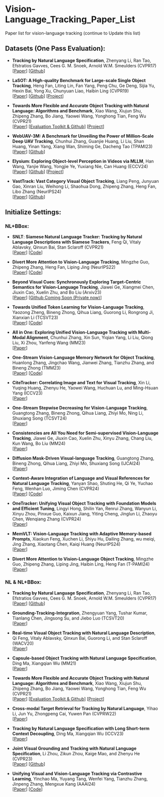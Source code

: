 # Vision-Language_Tracking_Paper_List
Paper list for vision-language tracking (continue to Update this list)

## Datasets (One Pass Evaluation):
* **Tracking by Natural Language Specification**, Zhenyang Li, Ran Tao, Efstratios Gavves, Cees G. M. Snoek, Arnold W.M. Smeulders (CVPR17)  
[[Paper](http://openaccess.thecvf.com/content_cvpr_2017/papers/Li_Tracking_by_Natural_CVPR_2017_paper.pdf)]
[[Github](https://github.com/QUVA-Lab/lang-tracker)] 

* **LaSOT: A High-quality Benchmark for Large-scale Single Object Tracking**, Heng Fan, Liting Lin, Fan Yang, Peng Chu, Ge Deng, Sijia Yu, Hexin Bai, Yong Xu, Chunyuan Liao, Haibin Ling (CVPR19)  
[[Paper](https://arxiv.org/abs/1809.07845)]
[[Github](https://github.com/HengLan/LaSOT_Evaluation_Toolkit)] 
[[Project](http://vision.cs.stonybrook.edu/~lasot/)]

* **Towards More Flexible and Accurate Object Tracking with Natural Language: Algorithms and Benchmark**, Xiao Wang, Xiujun Shu, Zhipeng Zhang, Bo Jiang, Yaowei Wang, Yonghong Tian, Feng Wu (CVPR21)  
[[Paper](https://arxiv.org/pdf/2103.16746.pdf)]
[[Evaluation Toolkit & Github](https://github.com/wangxiao5791509/TNL2K_evaluation_toolkit)]
[[Project](https://sites.google.com/view/langtrackbenchmark/)] 

* **WebUAV-3M: A Benchmark for Unveiling the Power of Million-Scale Deep UAV Tracking**, Chunhui Zhang, Guanjie Huang, Li Liu, Shan Huang, Yinan Yang, Xiang Wan, Shiming Ge, Dacheng Tao (TPAMI23)  
[[Paper](https://ieeexplore.ieee.org/document/10004511)]
[[Github](https://github.com/983632847/WebUAV-3M)] 


* **Elysium: Exploring Object-level Perception in Videos via MLLM**, Han Wang, Yanjie Wang, Yongjie Ye, Yuxiang Nie, Can Huang (ECCV24)  
[[Paper](https://arxiv.org/abs/2403.16558)]
[[Github](https://github.com/Hon-Wong/Elysium)] 
[[Project](https://hon-wong.github.io/Elysium/)]



* **VastTrack: Vast Category Visual Object Tracking**, Liang Peng, Junyuan Gao, Xinran Liu, Weihong Li, Shaohua Dong, Zhipeng Zhang, Heng Fan, Libo Zhang (NeurIPS24)  
[[Paper](https://arxiv.org/abs/2403.03493)]
[[Github](https://github.com/HengLan/VastTrack)] 



## Initialize Settings:

### NL+BBox:
* **SNLT**: **Siamese Natural Language Tracker: Tracking by Natural Language Descriptions with Siamese Trackers**, Feng Qi, Vitaly Ablavsky, Qinxun Bai, Stan Sclaroff (CVPR21)   
[[Paper](https://arxiv.org/pdf/1912.02048.pdf)] 
[[Code](https://github.com/fredfung007/snlt)]



* **Divert More Attention to Vision-Language Tracking**, Mingzhe Guo, Zhipeng Zhang, Heng Fan, Liping Jing (NeurIPS22)  
[[Paper](https://arxiv.org/abs/2207.01076)] 
[[Code](https://github.com/JudasDie/SOTS)]



* **Beyond Visual Cues: Synchronously Exploring Target-Centric Semantics for Vision-Language Tracking**, Jiawei Ge, Xiangmei Chen, Jiuxin Cao, Xuelin Zhu, and Bo Liu (Arxiv23)  
[[Paper](https://arxiv.org/abs/2311.17085)]
[[Github Coming Soon (Private now)](https://github.com/PeterBishop0/SATracker)]

* **Towards Unified Token Learning for Vision-Language Tracking**, Yaozong Zheng, Bineng Zhong, Qihua Liang, Guorong Li, Rongrong Ji, Xianxian Li (TCSVT23)  
[[Paper](https://ieeexplore.ieee.org/abstract/document/10208210)]
[[Code](https://github.com/Azong-HQU/MMTrack)]

* **All in One: Exploring Unified Vision-Language Tracking with Multi-Modal Alignment**, Chunhui Zhang, Xin Sun, Yiqian Yang, Li Liu, Qiong Liu, Xi Zhou, Yanfeng Wang (MM23)  
[[Paper](https://dl.acm.org/doi/10.1145/3581783.3611803)] 

* **One-Stream Vision-Language Memory Network for Object Tracking**, Huanlong Zhang, Jingchao Wang, Jianwei Zhang, Tianzhu Zhang, and Bineng Zhong (TMM23)  
[[Paper](https://ieeexplore.ieee.org/document/10149530)]
[[Code](https://github.com/wjc0602/OVLM)]

* **CiteTracker: Correlating Image and Text for Visual Tracking**, Xin Li, Yuqing Huang, Zhenyu He, Yaowei Wang, Huchuan Lu, and Ming-Hsuan Yang (ICCV23)  
[[Paper](https://openaccess.thecvf.com/content/ICCV2023/papers/Li_CiteTracker_Correlating_Image_and_Text_for_Visual_Tracking_ICCV_2023_paper.pdf)] 



* **One-Stream Stepwise Decreasing for Vision-Language Tracking**, Guangtong Zhang, Bineng Zhong, Qihua Liang, Zhiyi Mo, Ning Li, Shuxiang Song (TCSVT24)  
[[Paper](https://ieeexplore.ieee.org/abstract/document/10510485)]


* **Consistencies are All You Need for Semi-supervised Vision-Language Tracking**, Jiawei Ge, Jiuxin Cao, Xuelin Zhu, Xinyu Zhang, Chang Liu, Kun Wang, Bo Liu (MM24)  
[[Paper](https://dl.acm.org/doi/10.1145/3664647.3680657)]

* **Diffusion Mask-Driven Visual-language Tracking**, Guangtong Zhang, Bineng Zhong, Qihua Liang, Zhiyi Mo, Shuxiang Song (IJCAI24)  
[[Paper](https://www.ijcai.org/proceedings/2024/0183.pdf)]

* **Context-Aware Integration of Language and Visual References for Natural Language Tracking**, Yanyan Shao, Shuting He, Qi Ye, Yuchao Feng, Wenhan Luo, Jiming Chen (CVPR24)  
[[Paper](https://arxiv.org/abs/2403.19975)]
[[Code](https://github.com/twotwo2/QueryNLT)]

* **OneTracker: Unifying Visual Object Tracking with Foundation Models and Efficient Tuning**, Lingyi Hong, Shilin Yan, Renrui Zhang, Wanyun Li, Xinyu Zhou, Pinxue Guo, Kaixun Jiang, Yiting Cheng, Jinglun Li, Zhaoyu Chen, Wenqiang Zhang (CVPR24)  
[[Paper](https://arxiv.org/pdf/2403.09634.pdf)]


* **MemVLT: Vision-Language Tracking with Adaptive Memory-based Prompts**, Xiaokun Feng, Xuchen Li, Shiyu Hu, Dailing Zhang, wu meiqi, Jing Zhang, Xiaotang Chen, Kaiqi Huang (NeurIPS24)  
[[Paper](https://nips.cc/virtual/2024/poster/94643)]


* **Divert More Attention to Vision-Language Object Tracking**, Mingzhe Guo, Zhipeng Zhang, Liping Jing, Haibin Ling, Heng Fan (T-PAMI24)  
[[Paper](https://ieeexplore.ieee.org/abstract/document/10547435)]


### NL & NL+BBox:
* **Tracking by Natural Language Specification**, Zhenyang Li, Ran Tao, Efstratios Gavves, Cees G. M. Snoek, Arnold W.M. Smeulders (CVPR17)  
[[Paper](http://openaccess.thecvf.com/content_cvpr_2017/papers/Li_Tracking_by_Natural_CVPR_2017_paper.pdf)]
[[Github](https://github.com/QUVA-Lab/lang-tracker)] 


* **Grounding-Tracking-Integration**, Zhengyuan Yang, Tushar Kumar, Tianlang Chen, Jingsong Su, and Jiebo Luo (TCSVT20)  
[[Paper](https://arxiv.org/abs/1912.06316)]

* **Real-time Visual Object Tracking with Natural Language Description**, Qi Feng, Vitaly Ablavsky, Qinxun Bai, Guorong Li, and Stan Sclaroff (WACV20)  
[[Paper](https://arxiv.org/abs/1912.06316)]



* **Capsule-based Object Tracking with Natural Language Specification**, Ding Ma, Xiangqian Wu (MM21)  
[[Paper](https://dl.acm.org/doi/abs/10.1145/3474085.3475349)]
 
* **Towards More Flexible and Accurate Object Tracking with Natural Language: Algorithms and Benchmark**, Xiao Wang, Xiujun Shu, Zhipeng Zhang, Bo Jiang, Yaowei Wang, Yonghong Tian, Feng Wu (CVPR21)  
[[Paper](https://arxiv.org/pdf/2103.16746.pdf)]
[[Evaluation Toolkit & Github](https://github.com/wangxiao5791509/TNL2K_evaluation_toolkit)]
[[Project](https://sites.google.com/view/langtrackbenchmark/)] 



* **Cross-modal Target Retrieval for Tracking by Natural Language**, Yihao Li, Jun Yu, Zhongpeng Cai, Yuwen Pan (CVPRW22)  
[[Paper](https://openaccess.thecvf.com/content/CVPR2022W/ODRUM/papers/Li_Cross-Modal_Target_Retrieval_for_Tracking_by_Natural_Language_CVPRW_2022_paper.pdf)]


* **Tracking by Natural Language Specification with Long Short-term Context Decoupling**, Ding Ma, Xiangqian Wu (ICCV23)  
[[Paper](https://openaccess.thecvf.com/content/ICCV2023/papers/Ma_Tracking_by_Natural_Language_Specification_with_Long_Short-term_Context_Decoupling_ICCV_2023_paper.pdf)]

* **Joint Visual Grounding and Tracking with Natural Language Specification**, Li Zhou, Zikun Zhou, Kaige Mao, and Zhenyu He (CVPR23)  
[[Paper](https://arxiv.org/abs/2303.12027)]
[[Github](https://github.com/lizhou-cs/JointNLT)] 



* **Unifying Visual and Vision-Language Tracking via Contrastive Learning**, Yinchao Ma, Yuyang Tang, Wenfei Yang, Tianzhu Zhang, Jinpeng Zhang, Mengxue Kang (AAAI24)  
[[Paper](https://dl.acm.org/doi/10.1145/3664647.3680657)]
[[Code](https://github.com/OpenSpaceAI/UVLTrack)]



